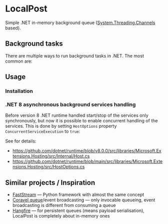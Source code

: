 # LocalPost

Simple .NET in-memory background queue ([System.Threading.Channels](https://learn.microsoft.com/de-de/dotnet/api/system.threading.channels?view=net-6.0) based).

## Background tasks

There are multiple ways to run background tasks in .NET. The most common are:

## Usage

### Installation

### .NET 8 asynchronous background services handling

Before version 8 .NET runtime handled start/stop of the services only synchronously, but now it is possible to enable
concurrent handling of the services. This is done by setting `HostOptions` property `ConcurrentServiceExecution`
to `true`:

See for details:
- https://github.com/dotnet/runtime/blob/v8.0.0/src/libraries/Microsoft.Extensions.Hosting/src/Internal/Host.cs
- https://github.com/dotnet/runtime/blob/main/src/libraries/Microsoft.Extensions.Hosting/src/HostOptions.cs

## Similar projects / Inspiration

- [FastStream](https://github.com/airtai/faststream) — Python framework with almost the same concept
- [Coravel queue](https://docs.coravel.net/Queuing/)/event broadcasting — only invocable queueing, event broadcasting is different from consuming a queue
- [Hangfire](https://www.hangfire.io/) — for persistent queues (means payload serialisation), LocalPost is completely about in-memory ones
